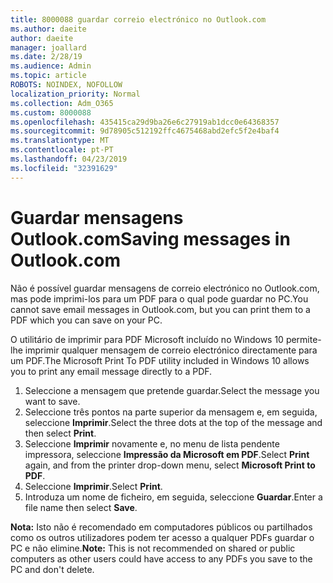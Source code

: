 ```yaml
---
title: 8000088 guardar correio electrónico no Outlook.com
ms.author: daeite
author: daeite
manager: joallard
ms.date: 2/28/19
ms.audience: Admin
ms.topic: article
ROBOTS: NOINDEX, NOFOLLOW
localization_priority: Normal
ms.collection: Adm_O365
ms.custom: 8000088
ms.openlocfilehash: 435415ca29d9ba26e6c27919ab1dcc0e64368357
ms.sourcegitcommit: 9d78905c512192ffc4675468abd2efc5f2e4baf4
ms.translationtype: MT
ms.contentlocale: pt-PT
ms.lasthandoff: 04/23/2019
ms.locfileid: "32391629"
---
```

# <a name="saving-messages-in-outlookcom"></a><span data-ttu-id="6ece6-102">Guardar mensagens Outlook.com</span><span class="sxs-lookup"><span data-stu-id="6ece6-102">Saving messages in Outlook.com</span></span>

<span data-ttu-id="6ece6-103">Não é possível guardar mensagens de correio electrónico no Outlook.com, mas pode imprimi-los para um PDF para o qual pode guardar no PC.</span><span class="sxs-lookup"><span data-stu-id="6ece6-103">You cannot save email messages in Outlook.com, but you can print them to a PDF which you can save on your PC.</span></span>

<span data-ttu-id="6ece6-104">O utilitário de imprimir para PDF Microsoft incluído no Windows 10 permite-lhe imprimir qualquer mensagem de correio electrónico directamente para um PDF.</span><span class="sxs-lookup"><span data-stu-id="6ece6-104">The Microsoft Print To PDF utility included in Windows 10 allows you to print any email message directly to a PDF.</span></span>

1. <span data-ttu-id="6ece6-105">Seleccione a mensagem que pretende guardar.</span><span class="sxs-lookup"><span data-stu-id="6ece6-105">Select the message you want to save.</span></span>
2. <span data-ttu-id="6ece6-106">Seleccione três pontos na parte superior da mensagem e, em seguida, seleccione **Imprimir**.</span><span class="sxs-lookup"><span data-stu-id="6ece6-106">Select the three dots at the top of the message and then select **Print**.</span></span>
3. <span data-ttu-id="6ece6-107">Seleccione **Imprimir** novamente e, no menu de lista pendente impressora, seleccione **Impressão da Microsoft em PDF**.</span><span class="sxs-lookup"><span data-stu-id="6ece6-107">Select **Print** again, and from the printer drop-down menu, select **Microsoft Print to PDF**.</span></span>
4. <span data-ttu-id="6ece6-108">Seleccione **Imprimir**.</span><span class="sxs-lookup"><span data-stu-id="6ece6-108">Select **Print**.</span></span>
5. <span data-ttu-id="6ece6-109">Introduza um nome de ficheiro, em seguida, seleccione **Guardar**.</span><span class="sxs-lookup"><span data-stu-id="6ece6-109">Enter a file name then select **Save**.</span></span>

<span data-ttu-id="6ece6-110">**Nota:** Isto não é recomendado em computadores públicos ou partilhados como os outros utilizadores podem ter acesso a qualquer PDFs guardar o PC e não elimine.</span><span class="sxs-lookup"><span data-stu-id="6ece6-110">**Note:** This is not recommended on shared or public computers as other users could have access to any PDFs you save to the PC and don't delete.</span></span>